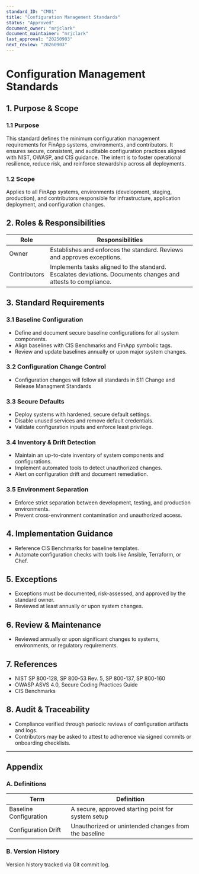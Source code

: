 ```yaml
---
standard_ID: "CM01"
title: "Configuration Management Standards"
status: "Approved"
document_owner: "mrjclark"
document_maintainer: "mrjclark"
last_approval: "20250903"
next_review: "20260903"
---
```


# Configuration Management Standards

## 1. Purpose & Scope

### 1.1 Purpose
This standard defines the minimum configuration management requirements for FinApp systems, environments, and contributors. It ensures secure, consistent, and auditable configuration practices aligned with NIST, OWASP, and CIS guidance. The intent is to foster operational resilience, reduce risk, and reinforce stewardship across all deployments.

### 1.2 Scope
Applies to all FinApp systems, environments (development, staging, production), and contributors responsible for infrastructure, application deployment, and configuration changes.

## 2. Roles & Responsibilities

| Role | Responsibilities |
|------|------------------|
| Owner | Establishes and enforces the standard. Reviews and approves exceptions. |
| Contributors | Implements tasks aligned to the standard. Escalates deviations. Documents changes and attests to compliance. |

## 3. Standard Requirements

### 3.1 Baseline Configuration
- Define and document secure baseline configurations for all system components.
- Align baselines with CIS Benchmarks and FinApp symbolic tags.
- Review and update baselines annually or upon major system changes.

### 3.2 Configuration Change Control
- Configuration changes will follow all standards in S11 Change and Release Managment Standards

### 3.3 Secure Defaults
- Deploy systems with hardened, secure default settings.
- Disable unused services and remove default credentials.
- Validate configuration inputs and enforce least privilege.

### 3.4 Inventory & Drift Detection
- Maintain an up-to-date inventory of system components and configurations.
- Implement automated tools to detect unauthorized changes.
- Alert on configuration drift and document remediation.

### 3.5 Environment Separation
- Enforce strict separation between development, testing, and production environments.
- Prevent cross-environment contamination and unauthorized access.

## 4. Implementation Guidance

- Reference CIS Benchmarks for baseline templates.
- Automate configuration checks with tools like Ansible, Terraform, or Chef.

## 5. Exceptions

- Exceptions must be documented, risk-assessed, and approved by the standard owner.
- Reviewed at least annually or upon system changes.

## 6. Review & Maintenance

- Reviewed annually or upon significant changes to systems, environments, or regulatory requirements.

## 7. References

- NIST SP 800-128, SP 800-53 Rev. 5, SP 800-137, SP 800-160
- OWASP ASVS 4.0, Secure Coding Practices Guide
- CIS Benchmarks

## 8. Audit & Traceability

- Compliance verified through periodic reviews of configuration artifacts and logs.
- Contributors may be asked to attest to adherence via signed commits or onboarding checklists.

---

## Appendix

### A. Definitions

| Term | Definition |
|------|------------|
| Baseline Configuration | A secure, approved starting point for system setup |
| Configuration Drift | Unauthorized or unintended changes from the baseline |

### B. Version History

Version history tracked via Git commit log.
